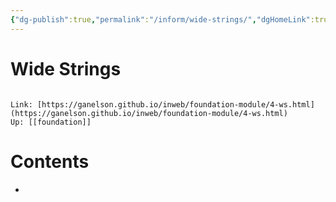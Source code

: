 ```yaml
---
{"dg-publish":true,"permalink":"/inform/wide-strings/","dgHomeLink":true,"dgPassFrontmatter":false}
---
```


# Wide Strings
```ad-info

Link: [https://ganelson.github.io/inweb/foundation-module/4-ws.html](https://ganelson.github.io/inweb/foundation-module/4-ws.html)
Up: [[foundation]]
```

# Contents
- 